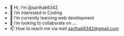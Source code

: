 - 👋 Hi, I’m @sarthak6342
- 👀 I’m interested in Coding 
- 🌱 I’m currently learning web development
- 💞️ I’m looking to collaborate on ...
- 📫 How to reach me via mail sarthak6342@gmail.com

<!---
sarthak6342/sarthak6342 is a ✨ special ✨ repository because its `README.md` (this file) appears on your GitHub profile.
You can click the Preview link to take a look at your changes.
--->
